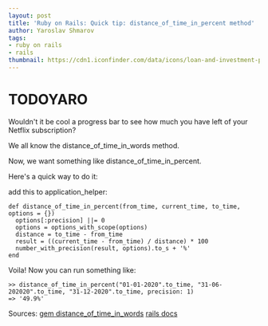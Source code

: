 ```yaml
---
layout: post
title: 'Ruby on Rails: Quick tip: distance_of_time_in_percent method'
author: Yaroslav Shmarov
tags: 
- ruby on rails
- rails
thumbnail: https://cdn1.iconfinder.com/data/icons/loan-and-investment-plan/64/Clock-date-time-percent-512.png
---
```


# TODOYARO

Wouldn't it be cool a progress bar to see how much you have left of your Netflix subscription?

We all know the distance_of_time_in_words method.

Now, we want something like distance_of_time_in_percent.

Here's a quick way to do it:

add this to application_helper:
```
def distance_of_time_in_percent(from_time, current_time, to_time, options = {})
  options[:precision] ||= 0
  options = options_with_scope(options)
  distance = to_time - from_time
  result = ((current_time - from_time) / distance) * 100
  number_with_precision(result, options).to_s + '%'
end
```
Voila! Now you can run something like: 
```
>> distance_of_time_in_percent("01-01-2020".to_time, "31-06-202020".to_time, "31-12-2020".to_time, precision: 1)
=> '49.9%'
```
Sources:
[gem distance_of_time_in_words](https://github.com/radar/distance_of_time_in_words)
[rails docs](https://apidock.com/rails/ActionView/Helpers/DateHelper/distance_of_time_in_words)
